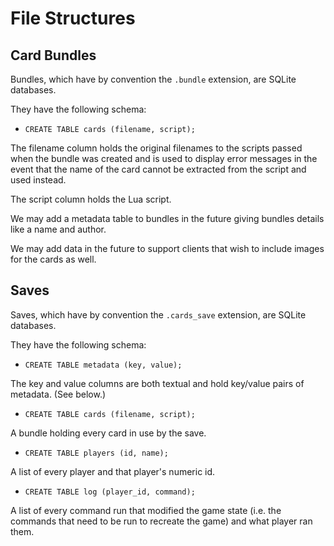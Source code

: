 # File Structures

## Card Bundles

Bundles, which have by convention the `.bundle` extension, are SQLite
databases.

They have the following schema:

 - `CREATE TABLE cards (filename, script);`

The filename column holds the original filenames to the scripts passed when
the bundle was created and is used to display error messages in the event that
the name of the card cannot be extracted from the script and used instead.

The script column holds the Lua script.

We may add a metadata table to bundles in the future giving bundles details
like a name and author.

We may add data in the future to support clients that wish to include images
for the cards as well.

## Saves

Saves, which have by convention the `.cards_save` extension, are SQLite
databases.

They have the following schema:

 - `CREATE TABLE metadata (key, value);`

The key and value columns are both textual and hold key/value pairs of
metadata. (See below.)

 - `CREATE TABLE cards (filename, script);`

A bundle holding every card in use by the save.

 - `CREATE TABLE players (id, name);`

A list of every player and that player's numeric id.

 - `CREATE TABLE log (player_id, command);`

A list of every command run that modified the game state (i.e. the commands
that need to be run to recreate the game) and what player ran them.

